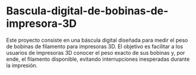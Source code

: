 # Bascula-digital-de-bobinas-de-impresora-3D
Este proyecto consiste en una báscula digital diseñada para medir el peso de bobinas de filamento para impresoras 3D. El objetivo es facilitar a los usuarios de impresoras 3D conocer el peso exacto de sus bobinas y, por ende, el filamento disponible, evitando interrupciones inesperadas durante la impresión.
